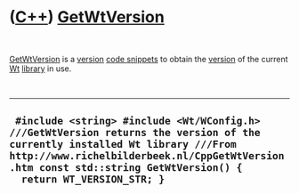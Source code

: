 



 

 

 

 

 

([C++](Cpp.md)) [GetWtVersion](CppGetWtVersion.md)
====================================================

 

[GetWtVersion](CppGetWtVersion.md) is a [version](CppVersion.md) [code
snippets](CppCodeSnippets.md) to obtain the [version](CppVersion.md)
of the current [Wt](CppWt.md) [library](CppLibrary.md) in use.

 

  --------------------------------------------------------------------------------------------------------------------------------------------------------------------------------------------------------------------------------------------------
  ` #include <string> #include <Wt/WConfig.h>  ///GetWtVersion returns the version of the currently installed Wt library ///From http://www.richelbilderbeek.nl/CppGetWtVersion.htm const std::string GetWtVersion() {   return WT_VERSION_STR; }`
  --------------------------------------------------------------------------------------------------------------------------------------------------------------------------------------------------------------------------------------------------

 

 

 

 

 





 



